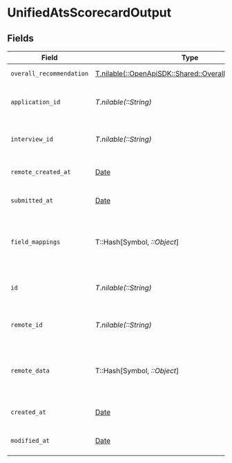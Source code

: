 # UnifiedAtsScorecardOutput


## Fields

| Field                                                                                                  | Type                                                                                                   | Required                                                                                               | Description                                                                                            | Example                                                                                                |
| ------------------------------------------------------------------------------------------------------ | ------------------------------------------------------------------------------------------------------ | ------------------------------------------------------------------------------------------------------ | ------------------------------------------------------------------------------------------------------ | ------------------------------------------------------------------------------------------------------ |
| `overall_recommendation`                                                                               | [T.nilable(::OpenApiSDK::Shared::OverallRecommendation)](../../models/shared/overallrecommendation.md) | :heavy_minus_sign:                                                                                     | The overall recommendation                                                                             | YES                                                                                                    |
| `application_id`                                                                                       | *T.nilable(::String)*                                                                                  | :heavy_minus_sign:                                                                                     | The UUID of the application                                                                            | 801f9ede-c698-4e66-a7fc-48d19eebaa4f                                                                   |
| `interview_id`                                                                                         | *T.nilable(::String)*                                                                                  | :heavy_minus_sign:                                                                                     | The UUID of the interview                                                                              | 801f9ede-c698-4e66-a7fc-48d19eebaa4f                                                                   |
| `remote_created_at`                                                                                    | [Date](https://ruby-doc.org/stdlib-2.6.1/libdoc/date/rdoc/Date.html)                                   | :heavy_minus_sign:                                                                                     | The remote creation date of the scorecard                                                              | 2024-10-01T12:00:00Z                                                                                   |
| `submitted_at`                                                                                         | [Date](https://ruby-doc.org/stdlib-2.6.1/libdoc/date/rdoc/Date.html)                                   | :heavy_minus_sign:                                                                                     | The submission date of the scorecard                                                                   | 2024-10-01T12:00:00Z                                                                                   |
| `field_mappings`                                                                                       | T::Hash[Symbol, *::Object*]                                                                            | :heavy_minus_sign:                                                                                     | The custom field mappings of the object between the remote 3rd party & Panora                          | {<br/>"fav_dish": "broccoli",<br/>"fav_color": "red"<br/>}                                             |
| `id`                                                                                                   | *T.nilable(::String)*                                                                                  | :heavy_minus_sign:                                                                                     | The UUID of the scorecard                                                                              | 801f9ede-c698-4e66-a7fc-48d19eebaa4f                                                                   |
| `remote_id`                                                                                            | *T.nilable(::String)*                                                                                  | :heavy_minus_sign:                                                                                     | The remote ID of the scorecard in the context of the 3rd Party                                         | id_1                                                                                                   |
| `remote_data`                                                                                          | T::Hash[Symbol, *::Object*]                                                                            | :heavy_minus_sign:                                                                                     | The remote data of the scorecard in the context of the 3rd Party                                       | {<br/>"fav_dish": "broccoli",<br/>"fav_color": "red"<br/>}                                             |
| `created_at`                                                                                           | [Date](https://ruby-doc.org/stdlib-2.6.1/libdoc/date/rdoc/Date.html)                                   | :heavy_minus_sign:                                                                                     | The created date of the object                                                                         | 2024-10-01T12:00:00Z                                                                                   |
| `modified_at`                                                                                          | [Date](https://ruby-doc.org/stdlib-2.6.1/libdoc/date/rdoc/Date.html)                                   | :heavy_minus_sign:                                                                                     | The modified date of the object                                                                        | 2024-10-01T12:00:00Z                                                                                   |